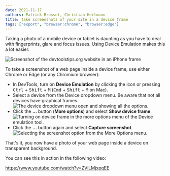 ```yaml
---
date: 2021-11-17
authors: Patrick Brosset, Christian Heilmann
title: Take screenshots of your site in a device frame
tags: ["export", "browser:chrome", "browser:edge"]
---
```

Taking a photo of a mobile device or tablet is daunting as you have to deal with fingerprints, glare and focus issues. Using Device Emulation makes this a lot easier.

![Screenshot of the devtoolstips.org website in an iPhone frame](../../assets/img/take-in-device-screenshots.png)

To take a screenshot of a web page inside a device frame, use either Chrome or Edge (or any Chromium browser):

* In DevTools, turn on **Device Emulation** by clicking the icon or pressing <kbd>Ctrl</kbd> + <kbd>Shift</kbd> + <kbd>M</kbd> (<kbd>Cmd</kbd> + <kbd>Shift</kbd> + <kbd>M</kbd> on Mac).
* Select a device from the Device dropdown menu. Be aware that not all devices have graphical frames.
   ![The device dropdown menu open and showing all the options.](../../assets/img/take-in-device-screenshots-devices-dropdown.png)
* Click the **…** button (**More options**) and select **Show device frame**.
   ![Turning on device frame in the more options menu of the Device emulation tool.](../../assets/img/take-in-device-screenshots-show-device-frame.png)
* Click the **…** button again and select **Capture screenshot**.
   ![Selecting the screenshot option from the More Options menu.](../../assets/img/take-in-device-screenshots-capture-screenshot.png)

That's it, you now have a photo of your web page inside a device on transparent background.

You can see this in action in the following video:

https://www.youtube.com/watch?v=ZViLMjxpqEE

